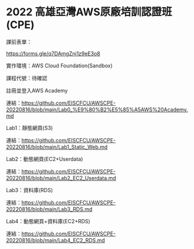 # 2022 高雄亞灣AWS原廠培訓認證班(CPE)


課前表單：

https://forms.gle/q7DAmgZnj1z9eE3o8

實作環境：AWS Cloud Foundation(Sandbox)

課程代號：待確認

註冊並登入AWS Academy

連結：https://github.com/EISCFCU/AWSCPE-20220816/blob/main/Lab0_%E9%80%B2%E5%85%A5AWS%20Academy.md

Lab1：靜態網頁(S3)

連結：https://github.com/EISCFCU/AWSCPE-20220816/blob/main/Lab1_Static_Web.md

Lab2：動態網頁(EC2+Userdata)

連結：https://github.com/EISCFCU/AWSCPE-20220816/blob/main/Lab2_EC2_Userdata.md

Lab3：資料庫(RDS)

連結：https://github.com/EISCFCU/AWSCPE-20220816/blob/main/Lab3_RDS.md

Lab4：動態網頁+資料庫(EC2+RDS)

連結：https://github.com/EISCFCU/AWSCPE-20220816/blob/main/Lab4_EC2_RDS.md
